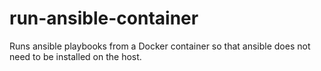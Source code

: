 # run-ansible-container
Runs ansible playbooks from a Docker container so that ansible does not need to be installed on the host.
